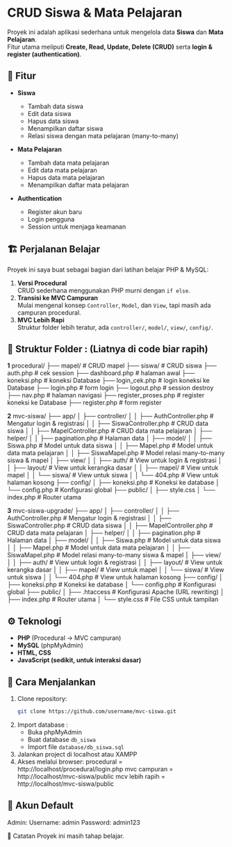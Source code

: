 # CRUD Siswa & Mata Pelajaran

Proyek ini adalah aplikasi sederhana untuk mengelola data **Siswa** dan **Mata Pelajaran**.  
Fitur utama meliputi **Create, Read, Update, Delete (CRUD)** serta **login & register (authentication)**.

## 📌 Fitur
- **Siswa**
  - Tambah data siswa
  - Edit data siswa
  - Hapus data siswa
  - Menampilkan daftar siswa
  - Relasi siswa dengan mata pelajaran (many-to-many)

- **Mata Pelajaran**
  - Tambah data mata pelajaran
  - Edit data mata pelajaran
  - Hapus data mata pelajaran
  - Menampilkan daftar mata pelajaran

- **Authentication**
  - Register akun baru
  - Login pengguna
  - Session untuk menjaga keamanan

## 🏗️ Perjalanan Belajar
Proyek ini saya buat sebagai bagian dari latihan belajar PHP & MySQL:
1. **Versi Procedural**  
   CRUD sederhana menggunakan PHP murni dengan `if else`.
2. **Transisi ke MVC Campuran**  
   Mulai mengenal konsep `Controller`, `Model`, dan `View`, tapi masih ada campuran procedural.
3. **MVC Lebih Rapi**  
   Struktur folder lebih teratur, ada `controller/`, `model/`, `view/`, `config/`.

## 📂 Struktur Folder : (Liatnya di code biar rapih)
**1** procedural/
├── mapel/ # CRUD mapel
├── siswa/ # CRUD siswa
├── auth.php # cek session
├── dashboard.php # halaman awal
├── koneksi.php # koneksi Database
├── login_cek.php # login koneksi ke Database
├── login.php # form login
├── logout.php # session destroy
├── nav.php # halaman navigasi
├── register_proses.php # register koneksi ke Database
├── register.php # form register

**2** mvc-siswa/
├── app/
│ ├── controller/
│ │ ├── AuthController.php # Mengatur login & registrasi
│ │ ├── SiswaController.php # CRUD data siswa
│ │ ├── MapelController.php # CRUD data mata pelajaran
│ ├── helper/
│ │ ├── pagination.php # Halaman data
│ ├── model/
│ │ ├── Siswa.php # Model untuk data siswa
│ │ ├── Mapel.php # Model untuk data mata pelajaran
│ │ ├── SiswaMapel.php # Model relasi many-to-many siswa & mapel
│ ├── view/
│ │ ├── auth/ # View untuk login & registrasi
│ │ ├── layout/ # View untuk kerangka dasar
│ │ ├── mapel/ # View untuk mapel
│ │ └── siswa/ # View untuk siswa
│ │ └── 404.php # View untuk halaman kosong
├── config/
│ ├── koneksi.php # Koneksi ke database
│ └── config.php # Konfigurasi global
├── public/
│ ├── style.css
│ └── index.php # Router utama

**3** mvc-siswa-upgrade/
├── app/
│ ├── controller/
│ │ ├── AuthController.php # Mengatur login & registrasi
│ │ ├── SiswaController.php # CRUD data siswa
│ │ ├── MapelController.php # CRUD data mata pelajaran
│ ├── helper/
│ │ ├── pagination.php # Halaman data
│ ├── model/
│ │ ├── Siswa.php # Model untuk data siswa
│ │ ├── Mapel.php # Model untuk data mata pelajaran
│ │ ├── SiswaMapel.php # Model relasi many-to-many siswa & mapel
│ ├── view/
│ │ ├── auth/ # View untuk login & registrasi
│ │ ├── layout/ # View untuk kerangka dasar
│ │ ├── mapel/ # View untuk mapel
│ │ └── siswa/ # View untuk siswa
│ │ └── 404.php # View untuk halaman kosong
├── config/
│ ├── koneksi.php # Koneksi ke database
│ └── config.php # Konfigurasi global
├── public/
│ ├── .htaccess # Konfigurasi Apache (URL rewriting)
│ ├── index.php # Router utama
│ └── style.css # File CSS untuk tampilan

## ⚙️ Teknologi
- **PHP** (Procedural → MVC campuran)
- **MySQL** (phpMyAdmin)
- **HTML, CSS**
- **JavaScript (sedikit, untuk interaksi dasar)**

## 🚀 Cara Menjalankan
1. Clone repository:
   ```bash
   git clone https://github.com/username/mvc-siswa.git
2. Import database :
   - Buka phpMyAdmin
   - Buat database `db_siswa`
   - Import file `database/db_siswa.sql`
3. Jalankan project di localhost atau XAMPP
4. Akses melalui browser:
   procedural = http://localhost/procedural/login.php
   mvc campuran = http://localhost/mvc-siswa/public
   mcv lebih rapih = http://localhost/mvc-siswa/public

## 🔑 Akun Default
Admin:
Username: admin
Password: admin123

📝 Catatan
Proyek ini masih tahap belajar.
